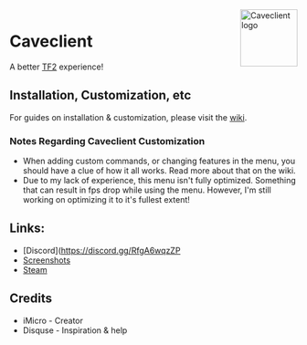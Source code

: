 
<img align="right" alt="Caveclient logo" width="100" src="https://i.imgur.com/76xMlbFl.png">

# Caveclient
A better [TF2](https://store.steampowered.com/app/440/Team_Fortress_2/) experience!

## Installation, Customization, etc
For guides on installation & customization, please visit the [wiki](https://github.com/tf2iMicro/caveclient/wiki).

### Notes Regarding Caveclient Customization
- When adding custom commands, or changing features in the menu, you should have a clue of how it all works. Read more about that on the wiki.
- Due to my lack of experience, this menu isn't fully optimized. Something that can result in fps drop while using the menu. However, I'm still working on optimizing it to it's fullest extent!

## Links:
* [Discord](https://discord.gg/RfgA6wqzZP
* [Screenshots](https://imgur.com/a/dsjLWsd)
* [Steam](https://steamcommunity.com/profiles/76561198344765754)

## Credits
* iMicro - Creator
* Disquse - Inspiration & help

